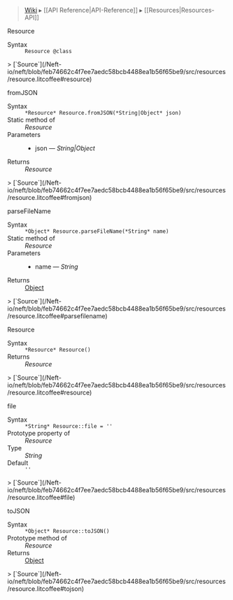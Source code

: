 > [Wiki](Home) ▸ [[API Reference|API-Reference]] ▸ [[Resources|Resources-API]]

Resource
<dl><dt>Syntax</dt><dd><code>Resource @class</code></dd></dl>
> [`Source`](/Neft-io/neft/blob/feb74662c4f7ee7aedc58bcb4488ea1b56f65be9/src/resources/resource.litcoffee#resource)

fromJSON
<dl><dt>Syntax</dt><dd><code>&#x2A;Resource&#x2A; Resource.fromJSON(&#x2A;String|Object&#x2A; json)</code></dd><dt>Static method of</dt><dd><i>Resource</i></dd><dt>Parameters</dt><dd><ul><li>json — <i>String|Object</i></li></ul></dd><dt>Returns</dt><dd><i>Resource</i></dd></dl>
> [`Source`](/Neft-io/neft/blob/feb74662c4f7ee7aedc58bcb4488ea1b56f65be9/src/resources/resource.litcoffee#fromjson)

parseFileName
<dl><dt>Syntax</dt><dd><code>&#x2A;Object&#x2A; Resource.parseFileName(&#x2A;String&#x2A; name)</code></dd><dt>Static method of</dt><dd><i>Resource</i></dd><dt>Parameters</dt><dd><ul><li>name — <i>String</i></li></ul></dd><dt>Returns</dt><dd><a href="/Neft-io/neft/Utils-API.md#isobject">Object</a></dd></dl>
> [`Source`](/Neft-io/neft/blob/feb74662c4f7ee7aedc58bcb4488ea1b56f65be9/src/resources/resource.litcoffee#parsefilename)

Resource
<dl><dt>Syntax</dt><dd><code>&#x2A;Resource&#x2A; Resource()</code></dd><dt>Returns</dt><dd><i>Resource</i></dd></dl>
> [`Source`](/Neft-io/neft/blob/feb74662c4f7ee7aedc58bcb4488ea1b56f65be9/src/resources/resource.litcoffee#resource)

file
<dl><dt>Syntax</dt><dd><code>&#x2A;String&#x2A; Resource::file = ''</code></dd><dt>Prototype property of</dt><dd><i>Resource</i></dd><dt>Type</dt><dd><i>String</i></dd><dt>Default</dt><dd><code>''</code></dd></dl>
> [`Source`](/Neft-io/neft/blob/feb74662c4f7ee7aedc58bcb4488ea1b56f65be9/src/resources/resource.litcoffee#file)

toJSON
<dl><dt>Syntax</dt><dd><code>&#x2A;Object&#x2A; Resource::toJSON()</code></dd><dt>Prototype method of</dt><dd><i>Resource</i></dd><dt>Returns</dt><dd><a href="/Neft-io/neft/Utils-API.md#isobject">Object</a></dd></dl>
> [`Source`](/Neft-io/neft/blob/feb74662c4f7ee7aedc58bcb4488ea1b56f65be9/src/resources/resource.litcoffee#tojson)

